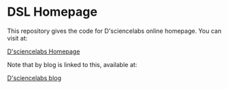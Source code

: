 # DSL Homepage

This repository gives the code for D'sciencelabs online homepage. You can visit at:

[D'sciencelabs Homepage](https://dsciencelabs.github.io/web/index.html)

Note that by blog is linked to this, available at:

[D'sciencelabs blog](https://dsciencelabs.github.io/web/blog.html)


